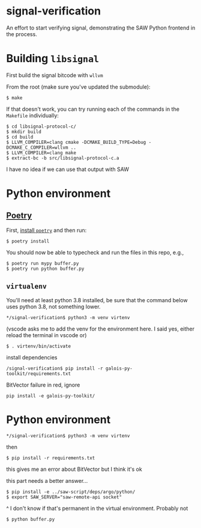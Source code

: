 # signal-verification

An effort to start verifying signal, demonstrating the SAW Python frontend in the process.

# Building `libsignal`

First build the signal bitcode with `wllvm`

From the root (make sure you've updated the submodule):

```
$ make
```

If that doesn't work, you can try running each of the commands in the `Makefile` individually:

```
$ cd libsignal-protocol-c/
$ mkdir build
$ cd build
$ LLVM_COMPILER=clang cmake -DCMAKE_BUILD_TYPE=Debug -DCMAKE_C_COMPILER=wllvm ..
$ LLVM_COMPILER=clang make
$ extract-bc -b src/libsignal-protocol-c.a
```

I have no idea if we can use that output with SAW

# Python environment

## [Poetry](https://python-poetry.org/)

First, [install `poetry`](https://python-poetry.org/docs/#installation) and then run:

```
$ poetry install
```

You should now be able to typecheck and run the files in this repo, e.g.,

```
$ poetry run mypy buffer.py
$ poetry run python buffer.py
```

## `virtualenv`

You'll need at least python 3.8 installed, be sure that the command below
uses python 3.8, not something lower.

```
*/signal-verification$ python3 -m venv virtenv
```

(vscode asks me to add the venv for the environment here. I said yes, either reload the terminal in vscode or)

```
$ . virtenv/bin/activate
```

install dependencies

```
/signal-verification$ pip install -r galois-py-toolkit/requirements.txt
```

BitVector failure in red, ignore

```
pip install -e galois-py-toolkit/
```

# Python environment

```
*/signal-verification$ python3 -m venv virtenv
```



then

```
$ pip install -r requirements.txt
```

this gives me an error about BitVector but I think it's ok

this part needs a better answer...

```
$ pip install -e ../saw-script/deps/argo/python/
$ export SAW_SERVER="saw-remote-api socket"
```

^ I don't know if that's permanent in the virtual environment. Probably not

```
$ python buffer.py
```
